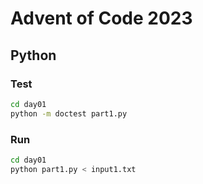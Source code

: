 # Advent of Code 2023

## Python

### Test

```bash
cd day01
python -m doctest part1.py
```

### Run

```bash
cd day01
python part1.py < input1.txt
```
